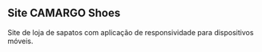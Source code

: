 ## Site CAMARGO Shoes

Site de loja de sapatos com aplicação de responsividade para dispositivos móveis.